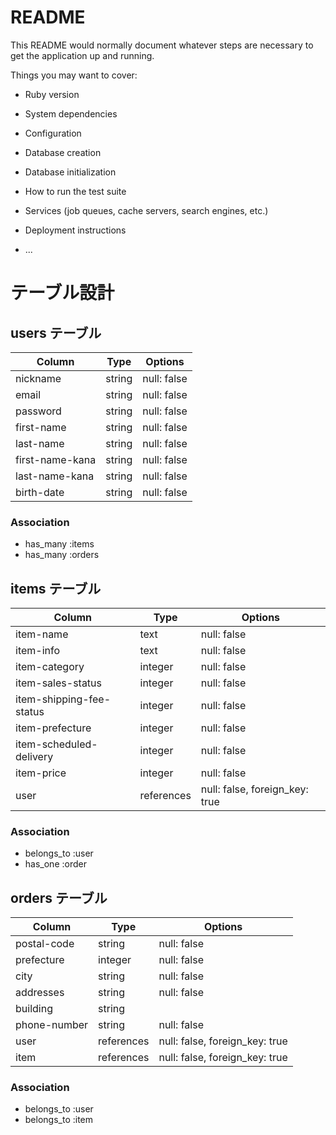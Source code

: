 # README

This README would normally document whatever steps are necessary to get the
application up and running.

Things you may want to cover:

* Ruby version

* System dependencies

* Configuration

* Database creation

* Database initialization

* How to run the test suite

* Services (job queues, cache servers, search engines, etc.)

* Deployment instructions

* ...

# テーブル設計

## users テーブル

| Column            | Type   | Options     |
| ----------------- | ------ | ----------- |
| nickname          | string | null: false |
| email             | string | null: false |
| password          | string | null: false |
| first-name        | string | null: false |
| last-name         | string | null: false |
| first-name-kana   | string | null: false |
| last-name-kana    | string | null: false |
| birth-date        | string | null: false |

### Association

- has_many :items
- has_many :orders

## items テーブル

| Column                     | Type       | Options                        |
| -------------------------- | ---------- | ------------------------------ |
| item-name                  | text       | null: false                    |
| item-info                  | text       | null: false                    |
| item-category              | integer    | null: false                    |
| item-sales-status          | integer    | null: false                    |
| item-shipping-fee-status   | integer    | null: false                    |
| item-prefecture            | integer    | null: false                    |
| item-scheduled-delivery    | integer    | null: false                    |
| item-price                 | integer    | null: false                    |
| user                       | references | null: false, foreign_key: true |

### Association

- belongs_to :user
- has_one :order

## orders テーブル

| Column         | Type       | Options                        |
| -------------- | ---------- | ------------------------------ |
| postal-code    | string     | null: false                    |
| prefecture     | integer    | null: false                    |
| city           | string     | null: false                    |
| addresses      | string     | null: false                    |
| building       | string     |                                |
| phone-number   | string     | null: false                    |
| user           | references | null: false, foreign_key: true |
| item           | references | null: false, foreign_key: true |

### Association

- belongs_to :user
- belongs_to :item